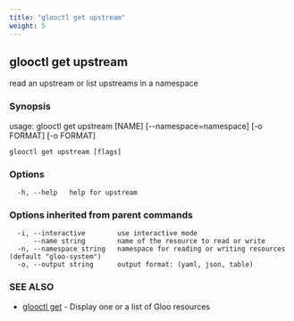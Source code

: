 ```yaml
---
title: "glooctl get upstream"
weight: 5
---
```

## glooctl get upstream

read an upstream or list upstreams in a namespace

### Synopsis

usage: glooctl get upstream [NAME] [--namespace=namespace] [-o FORMAT] [-o FORMAT]

```
glooctl get upstream [flags]
```

### Options

```
  -h, --help   help for upstream
```

### Options inherited from parent commands

```
  -i, --interactive        use interactive mode
      --name string        name of the resource to read or write
  -n, --namespace string   namespace for reading or writing resources (default "gloo-system")
  -o, --output string      output format: (yaml, json, table)
```

### SEE ALSO

* [glooctl get](glooctl_get)	 - Display one or a list of Gloo resources

